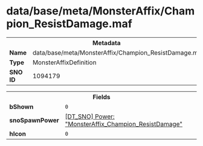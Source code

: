 <h1>data/base/meta/MonsterAffix/Champion_ResistDamage.maf</h1><table><tr><th colspan="100%">Metadata</th></tr><tr><td><b>Name</b></td><td>data/base/meta/MonsterAffix/Champion_ResistDamage.maf</td></tr><tr><td><b>Type</b></td><td>MonsterAffixDefinition</td></tr><tr><td><b>SNO ID</b></td><td>1094179</td></tr></table>

<table><tr><th colspan="100%">Fields</th></tr><tr><td><b>bShown</b></td><td><code>0</code></td></tr><tr><td><b>snoSpawnPower</b></td><td><a href="..\Power\MonsterAffix_Champion_ResistDamage.pow.md">[DT_SNO] Power: "MonsterAffix_Champion_ResistDamage"</a></td></tr><tr><td><b>hIcon</b></td><td><code>0</code></td></tr></table>

